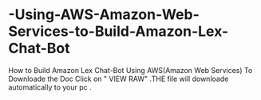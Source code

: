 # -Using-AWS-Amazon-Web-Services-to-Build-Amazon-Lex-Chat-Bot
 How to Build Amazon Lex Chat-Bot  Using AWS(Amazon Web Services) 
To Downloade the Doc Click on " VIEW RAW" .THE file will downloade automatically to your pc .
